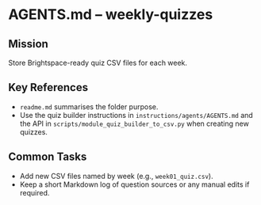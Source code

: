 # AGENTS.md – weekly-quizzes

## Mission
Store Brightspace-ready quiz CSV files for each week.

## Key References
- `readme.md` summarises the folder purpose.
- Use the quiz builder instructions in `instructions/agents/AGENTS.md` and the API in `scripts/module_quiz_builder_to_csv.py` when creating new quizzes.

## Common Tasks
- Add new CSV files named by week (e.g., `week01_quiz.csv`).
- Keep a short Markdown log of question sources or any manual edits if required.
